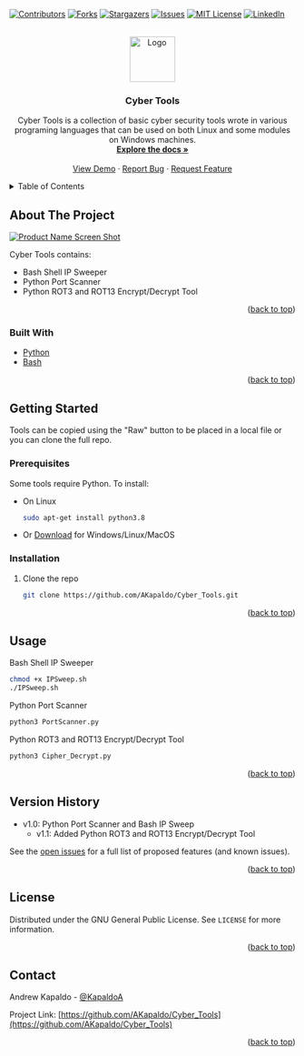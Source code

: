 <div id="top"></div>
<!--
*** Thanks for checking out the Best-README-Template. If you have a suggestion
*** that would make this better, please fork the repo and create a pull request
*** or simply open an issue with the tag "enhancement".
*** Don't forget to give the project a star!
*** Thanks again! Now go create something AMAZING! :D
-->



<!-- PROJECT SHIELDS -->
<!--
*** I'm using markdown "reference style" links for readability.
*** Reference links are enclosed in brackets [ ] instead of parentheses ( ).
*** See the bottom of this document for the declaration of the reference variables
*** for contributors-url, forks-url, etc. This is an optional, concise syntax you may use.
*** https://www.markdownguide.org/basic-syntax/#reference-style-links
-->
[![Contributors][contributors-shield]][contributors-url]
[![Forks][forks-shield]][forks-url]
[![Stargazers][stars-shield]][stars-url]
[![Issues][issues-shield]][issues-url]
[![MIT License][license-shield]][license-url]
[![LinkedIn][linkedin-shield]][linkedin-url]



<!-- PROJECT LOGO -->
<br />
<div align="center">
  <a href="https://github.com/AKapaldo/Cyber_Tools">
    <img src="images/logo.png" alt="Logo" width="80" height="80">
  </a>

<h3 align="center">Cyber Tools</h3>

  <p align="center">
    Cyber Tools is a collection of basic cyber security tools wrote in various programing languages that can be used on both Linux and some modules on Windows machines.
    <br />
    <a href="https://github.com/AKapaldo/Cyber_Tools"><strong>Explore the docs »</strong></a>
    <br />
    <br />
    <a href="https://github.com/AKapaldo/Cyber_Tools">View Demo</a>
    ·
    <a href="https://github.com/AKapaldo/Cyber_Tools/issues">Report Bug</a>
    ·
    <a href="https://github.com/AKapaldo/Cyber_Tools/issues">Request Feature</a>
  </p>
</div>



<!-- TABLE OF CONTENTS -->
<details>
  <summary>Table of Contents</summary>
  <ol>
    <li>
      <a href="#about-the-project">About The Project</a>
      <ul>
        <li><a href="#built-with">Built With</a></li>
      </ul>
    </li>
    <li>
      <a href="#getting-started">Getting Started</a>
      <ul>
        <li><a href="#prerequisites">Prerequisites</a></li>
        <li><a href="#installation">Installation</a></li>
      </ul>
    </li>
    <li><a href="#usage">Usage</a></li>
    <li><a href="#version-history">Version History</a></li>
    <li><a href="#license">License</a></li>
    <li><a href="#contact">Contact</a></li>
  </ol>
</details>



<!-- ABOUT THE PROJECT -->
## About The Project

[![Product Name Screen Shot][product-screenshot]](https://example.com)

Cyber Tools contains:
* Bash Shell IP Sweeper
* Python Port Scanner
* Python ROT3 and ROT13 Encrypt/Decrypt Tool

<p align="right">(<a href="#top">back to top</a>)</p>



### Built With

* [Python](https://python.org/)
* [Bash](https://gnu.org/)


<p align="right">(<a href="#top">back to top</a>)</p>



<!-- GETTING STARTED -->
## Getting Started

Tools can be copied using the "Raw" button to be placed in a local file or you can clone the full repo.

### Prerequisites

Some tools require Python. To install:
* On Linux
  ```sh
  sudo apt-get install python3.8
  ```
* Or <a href ="https://www.python.org/downloads/">Download</a> for Windows/Linux/MacOS
  

### Installation


1. Clone the repo
   ```sh
   git clone https://github.com/AKapaldo/Cyber_Tools.git
   ```

<p align="right">(<a href="#top">back to top</a>)</p>



<!-- USAGE EXAMPLES -->
## Usage

Bash Shell IP Sweeper
```sh
chmod +x IPSweep.sh
./IPSweep.sh
```

Python Port Scanner
```sh
python3 PortScanner.py
```

Python ROT3 and ROT13 Encrypt/Decrypt Tool
```sh
python3 Cipher_Decrypt.py
```


<p align="right">(<a href="#top">back to top</a>)</p>



<!-- VERSION -->
## Version History

- v1.0: Python Port Scanner and Bash IP Sweep
    - v1.1: Added Python ROT3 and ROT13 Encrypt/Decrypt Tool

See the [open issues](https://github.com/AKapaldo/Cyber_Tools/issues) for a full list of proposed features (and known issues).

<p align="right">(<a href="#top">back to top</a>)</p>



<!-- CONTRIBUTING
## Contributing

Contributions are what make the open source community such an amazing place to learn, inspire, and create. Any contributions you make are **greatly appreciated**.

If you have a suggestion that would make this better, please fork the repo and create a pull request. You can also simply open an issue with the tag "enhancement".
Don't forget to give the project a star! Thanks again!

1. Fork the Project
2. Create your Feature Branch (`git checkout -b feature/AmazingFeature`)
3. Commit your Changes (`git commit -m 'Add some AmazingFeature'`)
4. Push to the Branch (`git push origin feature/AmazingFeature`)
5. Open a Pull Request

<p align="right">(<a href="#top">back to top</a>)</p>
---->


<!-- LICENSE -->
## License

Distributed under the GNU General Public License. See `LICENSE` for more information.

<p align="right">(<a href="#top">back to top</a>)</p>



<!-- CONTACT -->
## Contact

Andrew Kapaldo - [@KapaldoA](https://twitter.com/kapaldoa)

Project Link: [https://github.com/AKapaldo/Cyber_Tools](https://github.com/AKapaldo/Cyber_Tools)

<p align="right">(<a href="#top">back to top</a>)</p>



<!-- ACKNOWLEDGMENTS
## Acknowledgments

* []()
* []()
* []()

<p align="right">(<a href="#top">back to top</a>)</p>
---->


<!-- MARKDOWN LINKS & IMAGES -->
<!-- https://www.markdownguide.org/basic-syntax/#reference-style-links -->
[contributors-shield]: https://img.shields.io/github/contributors/AKapaldo/Cyber_Tools.svg?style=for-the-badge
[contributors-url]: https://github.com/AKapaldo/Cyber_Tools/graphs/contributors
[forks-shield]: https://img.shields.io/github/forks/AKapaldo/Cyber_Tools.svg?style=for-the-badge
[forks-url]: https://github.com/AKapaldo/Cyber_Tools/network/members
[stars-shield]: https://img.shields.io/github/stars/AKapaldo/Cyber_Tools.svg?style=for-the-badge
[stars-url]: https://github.com/AKapaldo/Cyber_Tools/stargazers
[issues-shield]: https://img.shields.io/github/issues/AKapaldo/Cyber_Tools.svg?style=for-the-badge
[issues-url]: https://github.com/AKapaldo/Cyber_Tools/issues
[license-shield]: https://img.shields.io/github/license/AKapaldo/Cyber_Tools.svg?style=for-the-badge
[license-url]: https://github.com/AKapaldo/Cyber_Tools/blob/master/LICENSE
[linkedin-shield]: https://img.shields.io/badge/-LinkedIn-black.svg?style=for-the-badge&logo=linkedin&colorB=555
[linkedin-url]: https://linkedin.com/in/andrew-kapaldo
[product-screenshot]: images/screenshot.png
